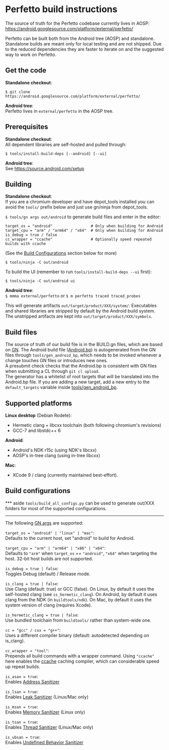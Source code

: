 # Perfetto build instructions

The source of truth for the Perfetto codebase currently lives in AOSP:
https://android.googlesource.com/platform/external/perfetto/

Perfetto can be built both from the Android tree (AOSP) and standalone.
Standalone builds are meant only for local testing and are not shipped.
Due to the reduced dependencies they are faster to iterate on and the
suggested way to work on Perfetto.

Get the code
------------
**Standalone checkout**:  
```
$ git clone https://android.googlesource.com/platform/external/perfetto/
```

**Android tree**:  
Perfetto lives in `external/perfetto` in the AOSP tree.


Prerequisites
-------------
**Standalone checkout**:  
All dependent libraries are self-hosted and pulled through:
```
$ tools/install-build-deps [--android] [--ui]
```

**Android tree**:  
See https://source.android.com/setup


Building
--------
**Standalone checkout**:  
If you are a chromium developer and have depot_tools installed you can avoid
the `tools/` prefix below and just use gn/ninja from depot_tools.

`$ tools/gn args out/android` to generate build files and enter in the editor:

```
target_os = "android"                 # Only when building for Android
target_cpu = "arm" / "arm64" / "x64"  # Only when building for Android
is_debug = true / false
cc_wrapper = "ccache"                 # Optionally speed repeated builds with ccache
```

(See the [Build Configurations](#build-configurations) section below for more)

```
$ tools/ninja -C out/android
```

To build the UI (remember to run `tools/install-build-deps --ui` first):

```
$ tools/ninja -C out/android ui
```

**Android tree**:  
`$ mmma external/perfetto`
or
`$ m perfetto traced traced_probes`

This will generate artifacts `out/target/product/XXX/system/`.
Executables and shared libraries are stripped by default by the Android build
system. The unstripped artifacts are kept into `out/target/product/XXX/symbols`.

Build files
-----------
The source of truth of our build file is in the BUILD.gn files, which are based on [GN][gn-quickstart].
The Android build file ([Android.bp](../Android.bp)) is autogenerated from the GN files
through `tools/gen_android_bp`, which needs to be invoked whenever a change
touches GN files or introduces new ones.  
A presubmit check checks that the Android.bp is consistent with GN files when
submitting a CL through `git cl upload`.  
The generator has a whitelist of root targets that will be translated into the
Android.bp file. If you are adding a new target, add a new entry to the
`default_targets` variable inside [tools/gen_android_bp](../tools/gen_android_bp).


Supported platforms
-------------------
**Linux desktop** (Debian Rodete):
  - Hermetic clang + libcxx toolchain (both following chromium's revisions)
  - GCC-7 and libstdc++ 6

**Android**:
  - Android's NDK r15c (using NDK's libcxx)
  - AOSP's in-tree clang (using in-tree libcxx)

**Mac**:
 - XCode 9 / clang (currently maintained best-effort).



Build configurations
--------------------
*** aside
`tools/build_all_configs.py` can be used to generate out/XXX folders for most of
the supported configurations.
***

The following [GN args][gn-quickstart] are supported:

`target_os = "android" | "linux" | "mac"`:  
Defaults to the current host, set "android" to build for Android.

`target_cpu = "arm" | "arm64" | "x86" | "x64"`:  
Defaults to `"arm"` when `target_os` == `"android"`, `"x64"` when targeting the
host. 32-bit host builds are not supported.

`is_debug = true | false`:  
Toggles Debug (default) / Release mode.

`is_clang = true | false`:  
Use Clang (default: true) or GCC (false).
On Linux, by default it uses the self-hosted clang (see `is_hermetic_clang`).
On Android, by default it uses clang from the NDK (in `buildtools/ndk`).
On Mac, by default it uses the system version of clang (requires Xcode).

`is_hermetic_clang = true | false`:  
Use bundled toolchain from `buildtools/` rather than system-wide one.

`cc = "gcc" / cxx = "g++"`:  
Uses a different compiler binary (default: autodetected depending on is_clang).

`cc_wrapper = "tool"`:  
Prepends all build commands with a wrapper command. Using `"ccache"` here
enables the [ccache](https://github.com/ccache/ccache) caching compiler,
which can considerable speed up repeat builds.

`is_asan = true`:  
Enables [Address Sanitizer](https://github.com/google/sanitizers/wiki/AddressSanitizer)

`is_lsan = true`:  
Enables [Leak Sanitizer](https://github.com/google/sanitizers/wiki/AddressSanitizerLeakSanitizer)
(Linux/Mac only)

`is_msan = true`:  
Enables [Memory Sanitizer](https://github.com/google/sanitizers/wiki/MemorySanitizer)
(Linux only)

`is_tsan = true`:  
Enables [Thread Sanitizer](https://github.com/google/sanitizers/wiki/ThreadSanitizerCppManual)
(Linux/Mac only)

`is_ubsan = true`:  
Enables [Undefined Behavior Sanitizer](https://clang.llvm.org/docs/UndefinedBehaviorSanitizer.html)


[gn-quickstart]: https://gn.googlesource.com/gn/+/master/docs/quick_start.md

